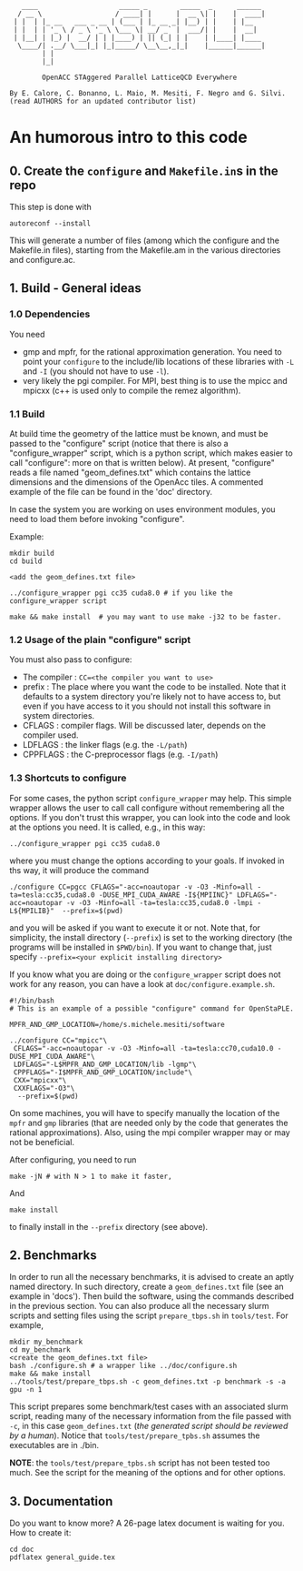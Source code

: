 ```
   ____                    _____ _        _____  _      ______ 
  / __ \                  / ____| |      |  __ \| |    |  ____|
 | |  | |_ __   ___ _ __ | (___ | |_ __ _| |__) | |    | |__   
 | |  | | '_ \ / _ \ '_ \ \___ \| __/ _` |  ___/| |    |  __|  
 | |__| | |_) |  __/ | | |____) | || (_| | |    | |____| |____ 
  \____/| .__/ \___|_| |_|_____/ \__\__,_|_|    |______|______|
        | |                                                    
        |_|                                                    

        OpenACC STAggered Parallel LatticeQCD Everywhere

By E. Calore, C. Bonanno, L. Maio, M. Mesiti, F. Negro and G. Silvi.
(read AUTHORS for an updated contributor list)
```
# An humorous intro to this code

## 0. Create the `configure` and `Makefile.in`s in the repo
This step is done with 
```
autoreconf --install
```
This will generate a number of files (among which the configure and the
Makefile.in files), starting from the Makefile.am in the various directories
and configure.ac.

## 1. Build - General ideas

### 1.0 Dependencies
You need 
- gmp and mpfr, for the rational approximation generation. You need to point 
  your `configure` to the include/lib locations of these libraries with `-L`
  and `-I` (you should not have to use `-l`).
- very likely the pgi compiler. For MPI, best thing is to use the mpicc and
  mpicxx (c++ is used only to compile the remez algorithm).

### 1.1 Build

At build time the geometry of the lattice must be known, and must be passed to 
the "configure" script (notice that there is also a "configure_wrapper" script, 
which is a python script, which makes easier to call "configure": more on that is written
below). At present, "configure" reads a file named "geom_defines.txt" 
which contains the lattice dimensions and the dimensions of the OpenAcc tiles.
A commented example of the file can be found in the 'doc' directory.

In case the system you are working on uses environment modules, you need to load them before 
invoking "configure".

Example:
```
mkdir build
cd build

<add the geom_defines.txt file>

../configure_wrapper pgi cc35 cuda8.0 # if you like the configure_wrapper script

make && make install  # you may want to use make -j32 to be faster.
```
### 1.2 Usage of the plain "configure" script

You must also pass to configure:
- The compiler : `CC=<the compiler you want to use>`
- prefix : The place where you want the code to be installed. Note that it defaults to 
  a system directory you're likely not to have access to, but even if you have access to it 
  you should not install this software in system directories.
- CFLAGS : compiler flags. Will be discussed later, depends on the compiler used.
- LDFLAGS : the linker flags (e.g. the `-L/path`)
- CPPFLAGS : the C-preprocessor flags (e.g. `-I/path`)

### 1.3 Shortcuts to configure

For some cases, the python script `configure_wrapper` may help.
This simple wrapper allows the user to call call configure without remembering all the
options. If you don't trust this wrapper, you can look into the code and look at the 
options you need.
It is called, e.g., in this way:
```
../configure_wrapper pgi cc35 cuda8.0
```
where you must change the options according to your goals. If invoked in ths way, it will 
produce the command
```
./configure CC=pgcc CFLAGS="-acc=noautopar -v -O3 -Minfo=all -ta=tesla:cc35,cuda8.0 -DUSE_MPI_CUDA_AWARE -I${MPIINC}" LDFLAGS="-acc=noautopar -v -O3 -Minfo=all -ta=tesla:cc35,cuda8.0 -lmpi -L${MPILIB}"  --prefix=$(pwd)
```
and you will be asked if you want to execute it or not. Note that, for simplicity, 
the install directory (`--prefix`) is set to the working directory (the programs will be
installed in `$PWD/bin`).  If you want to change that, just specify 
`--prefix=<your explicit installing directory>`

If you know what you are doing or the `configure_wrapper` script does not work
for any reason, you can have a look at `doc/configure.example.sh`. 
```
#!/bin/bash
# This is an example of a possible "configure" command for OpenStaPLE. 

MPFR_AND_GMP_LOCATION=/home/s.michele.mesiti/software

../configure CC="mpicc"\
 CFLAGS="-acc=noautopar -v -O3 -Minfo=all -ta=tesla:cc70,cuda10.0 -DUSE_MPI_CUDA_AWARE"\
 LDFLAGS="-L$MPFR_AND_GMP_LOCATION/lib -lgmp"\
 CPPFLAGS="-I$MPFR_AND_GMP_LOCATION/include"\
 CXX="mpicxx"\
 CXXFLAGS="-O3"\
  --prefix=$(pwd)
```
On some machines, you will have to specify manually the location of the `mpfr` 
and `gmp` libraries (that are needed only by the code that generates the 
rational approximations). Also, using the mpi compiler wrapper may or may not
be beneficial.

After configuring, you need to run 
```
make -jN # with N > 1 to make it faster, 
```
And
```
make install 
```
to finally install in the `--prefix` directory (see above).

## 2. Benchmarks

In order to run all the necessary benchmarks, it is advised to create an aptly named 
directory. In such directory, create a `geom_defines.txt` file (see an example in 'docs').
Then build the software, using the commands described in the previous section.
You can also produce all the necessary slurm scripts and setting files using the script
`prepare_tbps.sh` in `tools/test`. For example,
```
mkdir my_benchmark
cd my_benchmark
<create the geom_defines.txt file>
bash ./configure.sh # a wrapper like ../doc/configure.sh
make && make install 
../tools/test/prepare_tbps.sh -c geom_defines.txt -p benchmark -s -a gpu -n 1
```
This script prepares some benchmark/test cases with an associated slurm script,
reading many of the necessary information from the file passed with `-c`, in 
this case `geom_defines.txt` (*the generated script should be reviewed by a human*).
Notice that `tools/test/prepare_tpbs.sh` assumes the executables are in ./bin.

**NOTE**: the `tools/test/prepare_tpbs.sh` script has not been tested too much.
See the script for the meaning of the options and for other options.

## 3. Documentation
Do you want to know more? A 26-page latex document is waiting for you.
How to create it:
```
cd doc
pdflatex general_guide.tex
```
